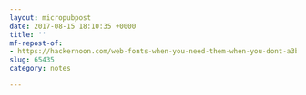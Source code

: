 ```yaml
---
layout: micropubpost
date: 2017-08-15 18:10:35 +0000
title: ''
mf-repost-of:
- https://hackernoon.com/web-fonts-when-you-need-them-when-you-dont-a3b4b39fe0ae
slug: 65435
category: notes

---
```

